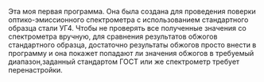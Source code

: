Эта моя первая программа. Она была создана для проведения поверки оптико-эмиссионного спектрометра с использованием стандартного образца стали УГ4. Чтобы не проверять все полученные значения со спектрометра вручную, для сравнения результатов обжогов стандартного образца, достаточно результаты обжогов просто внести в программу и она покажет попадают ли значения обжогов в требуемый диапазон,заданный стандартом ГОСТ или же спектрометр требует перенастройки.
